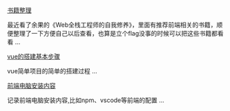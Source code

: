 <div class="ui-post-title">
<a class="article-link" href="/blog/书籍整理">书籍整理</a>
</div>
<p class="article-p">最近看了余果的《Web全栈工程师的自我修养》，里面有推荐前端相关的书籍，顺便整理了一下方便自己以后查看，也算是立个flag没事的时候可以把这些书籍都看看 ...</p>

<div class="ui-post-title">
<a class="article-link" href="/blog/vue的搭建基本步骤">vue的搭建基本步骤</a>
</div>
<p class="article-p">vue简单项目的简单的搭建过程 ...</p>

<div class="ui-post-title">
<a class="article-link" href="/blog/前端电脑安装内容">前端电脑安装内容</a>
</div>
<p class="article-p">记录前端电脑安装内容,比如npm、vscode等前端的配置 ...</p>




